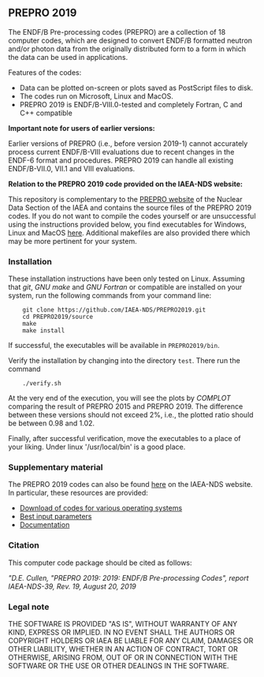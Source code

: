 ## PREPRO 2019

The ENDF/B Pre-processing codes (PREPRO) are a collection of 18 computer codes,
which are designed to convert ENDF/B formatted neutron and/or photon data from
the originally distributed form to a form in which the data can be used in
applications.

Features of the codes:
- Data can be plotted on-screen or plots saved as PostScript files to disk.
- The codes run on Microsoft, Linux and MacOS.
- PREPRO 2019 is ENDF/B-VIII.0-tested and completely Fortran, C and C++ compatible

**Important note for users of earlier versions:**

Earlier versions of PREPRO (i.e., before version 2019-1) cannot accurately
process current ENDF/B-VIII evaluations due to recent changes in the ENDF-6
format and procedures.
PREPRO 2019 can handle all existing ENDF/B-VII.0, VII.1 and VIII evaluations.

**Relation to the PREPRO 2019 code provided on the IAEA-NDS website:**

This repository is complementary to the [PREPRO website][PREPRO2019-website]
of the Nuclear Data Section of the IAEA
and contains the source files of the PREPRO 2019 codes.
If you do not want to compile the codes yourself or are unsuccessful using the
instructions provided below, you find executables
for Windows, Linux and MacOS [here][PREPRO2019-codes]. Additional
makefiles are also provided there  which may be more pertinent for your
system.

### Installation

These installation instructions have been only tested on Linux.
Assuming that *git*, *GNU make* and *GNU Fortran* 
or compatible are installed on your system, 
run the following commands from your command line:
```
    git clone https://github.com/IAEA-NDS/PREPRO2019.git
    cd PREPRO2019/source
    make
    make install
```
If successful, the executables will be available in `PREPRO2019/bin`.

Verify the installation by changing into the directory `test`.
There run the command
```
    ./verify.sh
```
At the very end of the execution, you will see the plots by
*COMPLOT* comparing the result of PREPRO 2015 and PREPRO 2019.
The difference between these
versions should not exceed 2%, i.e., the plotted ratio should
be between 0.98 and 1.02.

Finally, after successful verification, move the executables to
a place of your liking. Under linux '/usr/local/bin' is a good
place.

### Supplementary material

The PREPRO 2019 codes can also be found [here][PREPRO2019-website]
on the IAEA-NDS website. In particular, these resources are provided:
- [Download of codes for various operating systems][PREPRO2019-codes]
- [Best input parameters][PREPRO2019-best-parameters]
- [Documentation][PREPRO2019-documentation]

[PREPRO2019-website]: https://www-nds.iaea.org/public/endf/prepro/
[PREPRO2019-codes]: https://www-nds.iaea.org/public/endf/prepro/ask4code.html
[PREPRO2019-best-parameters]: https://www-nds.iaea.org/public/endf/prepro/ask4best.html
[PREPRO2019-documentation]: https://www-nds.iaea.org/public/endf/prepro/DOCUMENT/ask4docs.html

### Citation

This computer code package should be cited as follows:

*"D.E. Cullen, "PREPRO 2019: 2019: ENDF/B Pre-processing Codes", report  IAEA-NDS-39, Rev. 19, August 20, 2019*

### Legal note

THE SOFTWARE IS PROVIDED "AS IS", WITHOUT WARRANTY OF ANY KIND, EXPRESS OR
IMPLIED. IN NO EVENT SHALL THE AUTHORS OR COPYRIGHT HOLDERS OR IAEA BE LIABLE
FOR ANY CLAIM, DAMAGES OR OTHER LIABILITY, WHETHER IN AN ACTION OF CONTRACT,
TORT OR OTHERWISE, ARISING FROM, OUT OF OR IN CONNECTION WITH THE SOFTWARE 
OR THE USE OR OTHER DEALINGS IN THE SOFTWARE.
